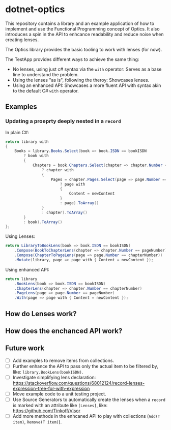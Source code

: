 # dotnet-optics
This repository contains a library and an example application of how to implement and use the Functional Programming concept of Optics. It also introduces a spin in the API to enhcance readability and reduce noise when creating lenses.

The Optics library provides the basic tooling to work with lenses (for now).

The TestApp provides different ways to achieve the same thing:
- No lenses, using just c# syntax via the `with` operator: Serves as a base line to understand the problem.
- Using the lenses "as is", following the theroy: Showcases lenses.
- Using an enhanced API: Showcases a more fluent API with syntax akin to the default C# `with` operator.

## Examples

### Updating a proeprty deeply nested in a `record`

In plain C#:
```csharp
return library with
{
    Books = library.Books.Select(book => book.ISDN == bookISDN
        ? book with
        {
            Chapters = book.Chapters.Select(chapter => chapter.Number == chapterNumber
                ? chapter with
                {
                    Pages = chapter.Pages.Select(page => page.Number == pageNumber
                        ? page with
                        {
                            Content = newContent
                        }
                        : page).ToArray()
                }
                : chapter).ToArray()
        }
        : book).ToArray()
};
```

Using Lenses:
```csharp
return LibraryToBookLens(book => book.ISDN == bookISDN)
    .Compose(BookToChapterLens(chapter => chapter.Number == pageNumber))
    .Compose(ChapterToPageLens(page => page.Number == chapterNumber))
    .Mutate(library, page => page with { Content = newContent });
```

Using enhanced API:
```csharp
return library
    .BookLens(book => book.ISDN == bookISDN)
    .ChapterLens(chapter => chapter.Number == chapterNumber)
    .PageLens(page => page.Number == pageNumber)
    .With(page => page with { Content = newContent });
```

## How do Lenses work?

## How does the enchanced API work?

## Future work
- [ ] Add examples to remove items from collections.
- [ ] Further enhance the API to pass only the actual item to be filtered by, like: `library.BookLens(bookISDN)`.
- [ ] Investigate simplifying lens declaration: https://stackoverflow.com/questions/68012124/record-lenses-expression-tree-for-with-expression
- [ ] Move example code to a unit testing project.
- [ ] Use Source Generators to automatically create the lenses when a `record` is marked with an attribute like `[Lenses]`, like: https://github.com/Tinkoff/Visor
- [ ] Add more methods in the enhcaned API to play with collections (`Add(T item)`, `Remove(T item)`).
